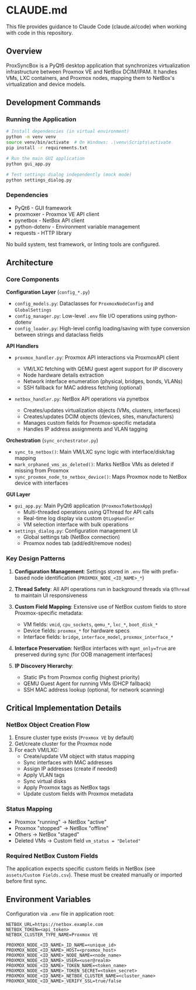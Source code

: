 # CLAUDE.md

This file provides guidance to Claude Code (claude.ai/code) when working with code in this repository.

## Overview
ProxSyncBox is a PyQt6 desktop application that synchronizes virtualization infrastructure between Proxmox VE and NetBox DCIM/IPAM. It handles VMs, LXC containers, and Proxmox nodes, mapping them to NetBox's virtualization and device models.

## Development Commands

### Running the Application
```bash
# Install dependencies (in virtual environment)
python -m venv venv
source venv/bin/activate  # On Windows: .\venv\Scripts\activate
pip install -r requirements.txt

# Run the main GUI application
python gui_app.py

# Test settings dialog independently (mock mode)
python settings_dialog.py
```

### Dependencies
- PyQt6 - GUI framework
- proxmoxer - Proxmox VE API client
- pynetbox - NetBox API client  
- python-dotenv - Environment variable management
- requests - HTTP library

No build system, test framework, or linting tools are configured.

## Architecture

### Core Components

**Configuration Layer** (`config_*.py`)
- `config_models.py`: Dataclasses for `ProxmoxNodeConfig` and `GlobalSettings`
- `config_manager.py`: Low-level `.env` file I/O operations using python-dotenv
- `config_loader.py`: High-level config loading/saving with type conversion between strings and dataclass fields

**API Handlers**
- `proxmox_handler.py`: Proxmox API interactions via ProxmoxAPI client
  - VM/LXC fetching with QEMU guest agent support for IP discovery
  - Node hardware details extraction
  - Network interface enumeration (physical, bridges, bonds, VLANs)
  - SSH fallback for MAC address fetching (optional)

- `netbox_handler.py`: NetBox API operations via pynetbox
  - Creates/updates virtualization objects (VMs, clusters, interfaces)
  - Creates/updates DCIM objects (devices, sites, manufacturers)
  - Manages custom fields for Proxmox-specific metadata
  - Handles IP address assignments and VLAN tagging

**Orchestration** (`sync_orchestrator.py`)
- `sync_to_netbox()`: Main VM/LXC sync logic with interface/disk/tag mapping
- `mark_orphaned_vms_as_deleted()`: Marks NetBox VMs as deleted if missing from Proxmox
- `sync_proxmox_node_to_netbox_device()`: Maps Proxmox node to NetBox device with interfaces

**GUI Layer**
- `gui_app.py`: Main PyQt6 application (`ProxmoxToNetboxApp`)
  - Multi-threaded operations using QThread for API calls
  - Real-time log display via custom `QtLogHandler`
  - VM selection interface with bulk operations
- `settings_dialog.py`: Configuration management UI
  - Global settings tab (NetBox connection)
  - Proxmox nodes tab (add/edit/remove nodes)

### Key Design Patterns

1. **Configuration Management**: Settings stored in `.env` file with prefix-based node identification (`PROXMOX_NODE_<ID_NAME>_*`)

2. **Thread Safety**: All API operations run in background threads via `QThread` to maintain UI responsiveness

3. **Custom Field Mapping**: Extensive use of NetBox custom fields to store Proxmox-specific metadata:
   - VM fields: `vmid`, `cpu_sockets`, `qemu_*`, `lxc_*`, `boot_disk_*`
   - Device fields: `proxmox_*` for hardware specs
   - Interface fields: `bridge`, `interface_model`, `proxmox_interface_*`

4. **Interface Preservation**: NetBox interfaces with `mgmt_only=True` are preserved during sync (for OOB management interfaces)

5. **IP Discovery Hierarchy**:
   - Static IPs from Proxmox config (highest priority)
   - QEMU Guest Agent for running VMs (DHCP fallback)
   - SSH MAC address lookup (optional, for network scanning)

## Critical Implementation Details

### NetBox Object Creation Flow
1. Ensure cluster type exists (`Proxmox VE` by default)
2. Get/create cluster for the Proxmox node
3. For each VM/LXC:
   - Create/update VM object with status mapping
   - Sync interfaces with MAC addresses
   - Assign IP addresses (create if needed)
   - Apply VLAN tags
   - Sync virtual disks
   - Apply Proxmox tags as NetBox tags
   - Update custom fields with Proxmox metadata

### Status Mapping
- Proxmox "running" → NetBox "active"
- Proxmox "stopped" → NetBox "offline"  
- Others → NetBox "staged"
- Deleted VMs → Custom field `vm_status = "Deleted"`

### Required NetBox Custom Fields
The application expects specific custom fields in NetBox (see `assets/Custom Fields.csv`). These must be created manually or imported before first sync.

## Environment Variables
Configuration via `.env` file in application root:
```
NETBOX_URL=https://netbox.example.com
NETBOX_TOKEN=<api_token>
NETBOX_CLUSTER_TYPE_NAME=Proxmox VE

PROXMOX_NODE_<ID_NAME>_ID_NAME=<unique_id>
PROXMOX_NODE_<ID_NAME>_HOST=<proxmox_host>
PROXMOX_NODE_<ID_NAME>_NODE_NAME=<node_name>
PROXMOX_NODE_<ID_NAME>_USER=<user@realm>
PROXMOX_NODE_<ID_NAME>_TOKEN_NAME=<token_name>
PROXMOX_NODE_<ID_NAME>_TOKEN_SECRET=<token_secret>
PROXMOX_NODE_<ID_NAME>_NETBOX_CLUSTER_NAME=<cluster_name>
PROXMOX_NODE_<ID_NAME>_VERIFY_SSL=true/false
```